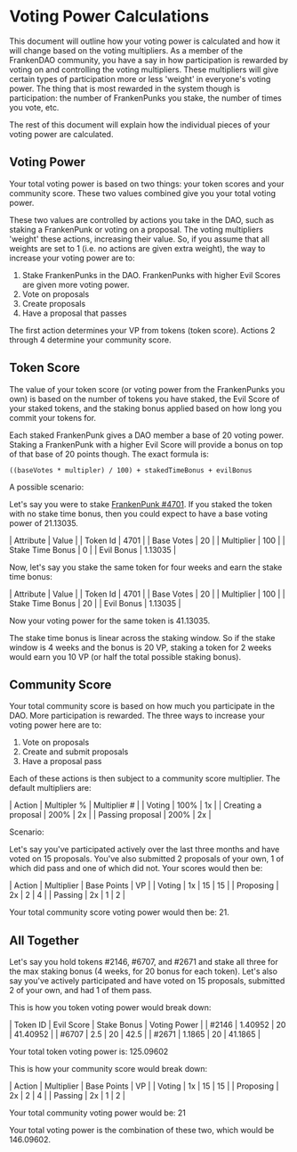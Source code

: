 # Voting Power Calculations

This document will outline how your voting power is calculated and how it will
change based on the voting multipliers. As a member of the FrankenDAO community,
you have a say in how participation is rewarded by voting on and controlling the
voting multipliers. These multipliers will give certain types of participation
more or less 'weight' in everyone's voting power. The thing that is most
rewarded in the system though is participation: the number of FrankenPunks you
stake, the number of times you vote, etc.

The rest of this document will explain how the individual pieces of your voting
power are calculated.

## Voting Power

Your total voting power is based on two things: your token scores and your
community score. These two values combined give you your total voting power.

These two values are controlled by actions you take in the DAO, such as staking
a FrankenPunk or voting on a proposal. The voting multipliers 'weight' these
actions, increasing their value. So, if you assume that all weights are set to
1 (i.e. no actions are given extra weight), the way to increase your voting
power are to:

1. Stake FrankenPunks in the DAO. FrankenPunks with higher Evil Scores are given more voting power.
2. Vote on proposals
3. Create proposals
4. Have a proposal that passes

The first action determines your VP from tokens (token score). Actions
2 through 4 determine your community score.

## Token Score

The value of your token score (or voting power from the FrankenPunks you own) is
based on the number of tokens you have staked, the Evil Score of your staked
tokens, and the staking bonus applied based on how long you commit your tokens
for.

Each staked FrankenPunk gives a DAO member a base of 20 voting power. Staking
a FrankenPunk with a higher Evil Score will provide a bonus on top of that base
of 20 points though. The exact formula is:

```
((baseVotes * multipler) / 100) + stakedTimeBonus + evilBonus
```

A possible scenario:

Let's say you were to stake [FrankenPunk
#4701](https://opensea.io/assets/ethereum/0x1fec856e25f757fed06eb90548b0224e91095738/4701).
If you staked the token with no stake time bonus, then you could expect to have
a base voting power of 21.13035.

| Attribute | Value |
| Token Id  | 4701  |
| Base Votes  | 20  |
| Multiplier  | 100  |
| Stake Time Bonus  | 0  |
| Evil Bonus  | 1.13035  |

Now, let's say you stake the same token for four weeks and earn the stake time
bonus:

| Attribute | Value |
| Token Id  | 4701  |
| Base Votes  | 20  |
| Multiplier  | 100  |
| Stake Time Bonus  | 20  |
| Evil Bonus  | 1.13035  |

Now your voting power for the same token is 41.13035.

The stake time bonus is linear across the staking window. So if the stake window
is 4 weeks and the bonus is 20 VP, staking a token for 2 weeks would earn you 10
VP (or half the total possible staking bonus).

## Community Score

Your total community score is based on how much you participate in the DAO. More
participation is rewarded. The three ways to increase your voting power here are
to:
 
1. Vote on proposals
2. Create and submit proposals
3. Have a proposal pass

Each of these actions is then subject to a community score multiplier. The
default multipliers are:
 
| Action | Multipler % | Multiplier # |
| Voting  | 100%  | 1x  |
| Creating a proposal | 200%  | 2x  |
| Passing proposal  | 200%  | 2x  |

Scenario:

Let's say you've participated actively over the last three months and have voted
on 15 proposals. You've also submitted 2 proposals of your own, 1 of which did
pass and one of which did not. Your scores would then be:

| Action | Multiplier | Base Points | VP |
| Voting  | 1x  | 15  | 15 |
| Proposing  | 2x  | 2  | 4 |
| Passing  | 2x  | 1  | 2 |

Your total community score voting power would then be: 21.

## All Together

Let's say you hold tokens #2146, #6707, and #2671 and stake all three for the
max staking bonus (4 weeks, for 20 bonus for each token). Let's also say you've
actively participated and have voted on 15 proposals, submitted 2 of your own,
and had 1 of them pass.

This is how you token voting power would break down:

| Token ID | Evil Score | Stake Bonus | Voting Power |
| #2146  | 1.40952 | 20  | 41.40952 |
| #6707  | 2.5 | 20  | 42.5  |
| #2671  | 1.1865 | 20  | 41.1865  |

Your total token voting power is: 125.09602

This is how your community score would break down:

| Action | Multiplier | Base Points | VP |
| Voting  | 1x  | 15  | 15 |
| Proposing  | 2x  | 2  | 4 |
| Passing  | 2x  | 1  | 2 |

Your total community voting power would be: 21

Your total voting power is the combination of these two, which would be
146.09602.
